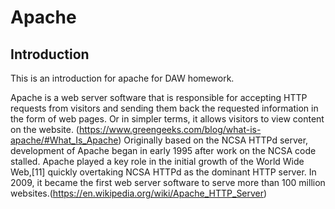# Apache

## Introduction

This is an introduction for apache for DAW homework.

Apache is a web server software that is responsible for accepting HTTP requests from visitors and sending them back the requested information in the form of web pages.
Or in simpler terms, it allows visitors to view content on the website.  (https://www.greengeeks.com/blog/what-is-apache/#What_Is_Apache)
Originally based on the NCSA HTTPd server, development of Apache began in early 1995 after work on the NCSA code stalled. Apache played a key role in the initial growth of the World Wide Web,[11] quickly overtaking NCSA HTTPd as the dominant HTTP server. In 2009, it became the first web server software to serve more than 100 million websites.(https://en.wikipedia.org/wiki/Apache_HTTP_Server)

